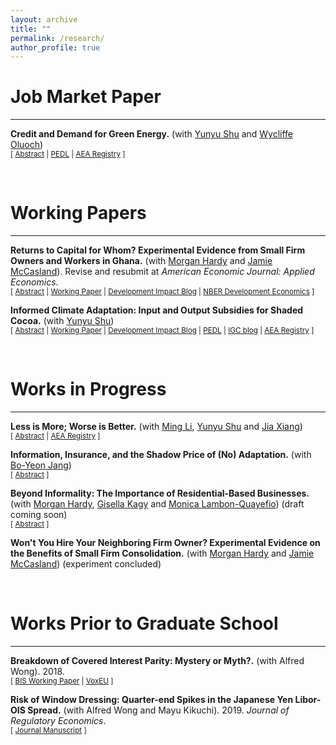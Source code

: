 ```yaml
---
layout: archive
title: ""
permalink: /research/
author_profile: true
---
```



<h1 id="-workingpapers-">
Job Market Paper
</h1>
<hr>

<p><strong>Credit and Demand for Green Energy.</strong> (with <a href="https://www.yunyu-shu.com/" target="_blank">Yunyu Shu</a> and <a href="https://pedl.cepr.org/content/wycliffe-oluoch" target="_blank">Wycliffe Oluoch</a>)
<br>
 <small>[ <a href="#/" onclick="visib('solar')">Abstract</a> |  <a href="https://pedl.cepr.org/content/blackouts-and-green-energy-adoption-evidence-kenya-0" target="_blank">PEDL</a> | <a href="https://www.socialscienceregistry.org/trials/13802" target="_blank">AEA Registry</a> ]</small>
<p>
  
<div id="solar" style="display: none; text-align: justify; line-height: 1.2"><small> Adoption of green technology has been low in low-income countries, despite its crucial role in sustainable development. While providing credit increases demand, it changes the payment structure and adds another dimension of price elasticity. This paper evaluates firm demand for small-scale solar sold on credit by experimentally eliciting discrete choices over different down payments and repayments. We show that price elasticity for credit purchases is mainly driven by upfront cost elasticity rather than repayment elasticity. When offered the flexibility to tailor a subsidy to be applied to the down payment or repayment, adopters almost unanimously choose to reduce the upfront cost. Despite the same de facto subsidy structure, this tailored subsidy scheme positively selects less liquidity-constrained adopters and results in more usage and more operational days by firms.
</small><br><br></div>



<br />
<h1 id="-workingpapers-">
Working Papers
</h1>
<hr>

<p><strong> Returns to Capital for Whom? Experimental Evidence from Small Firm Owners and Workers in Ghana.</strong>  (with <a href="https://sites.google.com/a/nyu.edu/morganhardy/home" target="_blank">Morgan Hardy</a> and <a href="https://sites.google.com/site/jamiemccasland/" target="_blank">Jamie McCasland</a>). Revise and resubmit at <em> American Economic Journal: Applied Economics</em>. 
<br>
  <small>[ <a href="#/" onclick="visib('seefa')">Abstract</a> | <a href="https://www.dropbox.com/scl/fi/zbp2s8shdw1v2xay0ff6r/ReturnsToCapitalForWhom.pdf?rlkey=j7nfhmgha9zuyuss8e9mxayaw&dl=0" target="_blank">Working Paper</a> | <a href="https://blogs.worldbank.org/en/impactevaluations/what-firm-again-fluidity-firm-boundaries-developing-country-firms?cid=SHR_BlogSiteShare_EN_EXT#:~:text=Capital%20is%20fluid%20between%20a%20firm%20and%20its%20workers" target="_blank">Development Impact Blog</a> | <a href="https://www.nber.org/conferences/development-economics-fall-2024#:~:text=%2C%20Brown%20University-,View%20abstract,-We%20document%20capital" target="_blank">NBER Development Economics</a> ] </small>
<p>


  
<div id="seefa" style="display: none; text-align: justify; line-height: 1.2"><small> We document capital contributions from workers to their employers in a representative sample of small firms. We separately conduct a two-sided experiment in a sample of small employers, randomizing cash transfers to firm owners or a randomly selected worker. Transfers to either party increase firm profits in equal magnitude. Treated owners purchase additional business assets; treated workers purchase business assets that are used in their employing firm and experience wage increases. Our findings challenge the assumption of a separation of labor and capital in firms, with widespread implications for measurement and for understanding the nature of firms in our context.</small><br><br></div>




<p><strong> Informed Climate Adaptation: Input and Output Subsidies for Shaded Cocoa.</strong> (with <a href="https://www.yunyu-shu.com/" target="_blank">Yunyu Shu</a>)
  <br>
  <small>[ <a href="#/" onclick="visib('cocoa')">Abstract</a> | <a href="https://drive.google.com/file/d/1u6Wlka3kd7fydY9Fuhm0SWG5GP3sPsDr/view?usp=drive_link" target="_blank">Working Paper</a> | <a href="https://blogs.worldbank.org/en/impactevaluations/how-information-transforms-climate-adaptation-through-different-?" target="_blank">Development Impact Blog</a> | <a href="https://pedl.cepr.org/content/propagation-taste-climate-resilience-evidence-cocoa-value-chain-ghana-0" target="_blank">PEDL</a> | <a href="https://www.theigc.org/blogs/climate-priorities-developing-countries/understanding-climate-change-beliefs-and-adaptation" target = "_blank">IGC blog</a> | <a href="https://www.socialscienceregistry.org/trials/11145" target="_blank">AEA Registry</a> ]</small>
 <p>

 <div id="cocoa" style="display: none; text-align: justify; line-height: 1.2"><small> With growing climate risks, agro-environmental policies seek to protect the environment while reducing poverty by incentivizing climate adaptation. We study how information shapes adaptation under different subsidy schemes for cocoa farmers in Ghana, where forest tree planting for shade is encouraged as an adaptation strategy. Conducting a lab-in-the-field experiment, we compare the impacts of an information intervention under an input subsidy for planting forest trees and an output subsidy for producing cocoa beans from shaded farms. While farmers receiving the information in both subsidy groups plant more forest trees than their subsidy-only counterparts, the increase is higher under the output subsidy than the input subsidy even though the information leads both groups to similarly update their beliefs about the benefits of shade. We rationalize the differential effects of information with a model in which beliefs about rainfall uncertainty and shade benefits affect ex ante input decisions. Counterfactuals show that output subsidy has greater potential to drive adaptation than input when beliefs are reasonably correct. We validate the lab results by distributing tree seedlings, finding consistent treatment effects on the number of seedlings requested and obtained.</small><br><br></div>



<br />
<h1 id="-workingprogress-">
Works in Progress
</h1>
<hr>





<p><strong>Less is More; Worse is Better.</strong> (with <a href="https://sites.google.com/view/mingli1" target="_blank">Ming Li</a>, <a href="https://www.yunyu-shu.com/" target="_blank">Yunyu Shu</a> and <a href="https://sites.google.com/view/jiaxiang" target="_blank">Jia Xiang</a>)
  <br>
  <small>[ <a href="#/" onclick="visib('info')">Abstract</a> | <a href="https://www.socialscienceregistry.org/trials/13129" target="_blank">AEA Registry</a> ]</small>
  <p>

   <div id="info" style="display: none; text-align: justify; line-height: 1.2"><small> Information campaigns are a major policy tool for promoting climate change adaptation. Such policies often face contestation because the benefits of adaptive actions are distributed unevenly across scales: local actors prioritize private resilience while policymakers emphasize collective, long-term social gains. We examine whether information framed around private versus social benefits shifts adaptation behaviors, and whether credibility-enhancing caveats alter uptake, in the context of cocoa farming in Ghana where agroforestry is a viable but under-adopted adaptation strategy. We find that, while information on private and social benefits are separately effective in driving adaptation, combining them does not necessarily increase the information impact. We also show that providing information on the downside risks of the adaptation strategy on top of its benefits increases information credibility and subsequently boosts adoption of the adaptation strategy.</small><br><br></div>




<p><strong>Information, Insurance, and the Shadow Price of (No) Adaptation.</strong> (with <a href="https://boyeon-jang.com/" target="_blank">Bo-Yeon Jang</a>)
<br>
<small>[ <a href="#/" onclick="visib('flood')">Abstract</a> ]</small>
<p>
 
 <div id="flood" style="display: none; text-align: justify; line-height: 1.2"><small> This study disentangles the valuation of information shocks, insurance costs, and flood-resistant building regulations in housing prices of flood-prone properties following the National Flood Insurance Program (NFIP). Participation in the NFIP entails a bundle including estimates of flood risk (information shocks), insurance at subsidized cost against that risk (insurance costs), and protective community regulations on construction in flood-prone areas (building regulations). By leveraging updates of flood maps as well as a policy change eliminating the grandfathering of favorable insurance premia,  we separate out the initial information shock of being classified into flood-prone areas from capitalization of insurance costs. Zooming into transactions in which insurance premia were grandfathered in, we further identify the effect of protective building regulations. Explicit estimates of these three underlying forces are crucial to understanding the impact of NFIP, which will only become more relevant as flood risk intensifies with climate change.</small><br><br></div>




<p><strong>Beyond Informality: The Importance of Residential-Based Businesses.</strong> (with <a href="https://sites.google.com/a/nyu.edu/morganhardy/home" target="_blank">Morgan Hardy</a>, <a href="https://gisellakagy.github.io/" target="_blank">Gisella Kagy</a> and <a href="https://scholar.google.com/citations?user=ePAJ3YAAAAAJ&hl=en" target="_blank">Monica Lambon-Quayefio</a>) 
(draft coming soon)
<br>
 <small>[ <a href="#/" onclick="visib('unseen')">Abstract</a> ]</small>
<p>

 <div id="unseen" style="display: none; text-align: justify; line-height: 1.2"><small> Existing enterprise literature emphasizes the formal-informal enterprise dichotomy, with traditional informal enterprise listing protocols targeting businesses operating in non-residential business structures. In a suburb outside Accra, Ghana, we implement an inclusive enterprise listing strategy that targets not only formal and informal non-residential structure businesses but also residential (household-based) businesses. We find that residential businesses are economically significant, comprising 47% of fixed structure businesses and 36% of output from such businesses within our study area in May 2022. We track businesses identified through our listing over a period of two years, showing meaningful persistence of these residential structure businesses; 76% are stiloperating and almost none switch structure type by the time of our final data collection. Residential structure businesses are also meaningfully distinct from non-residential structure businesses across multiple firm, owner, and household characteristics within, suggesting unique drivers and consequences of structure. Differences are often larger between residential and non-residential structure businesses than formal and informal businesses. Our study draws attention to a data gap in most existing commonly-avalable enterprise data sources and highlights the potential benefits of refined categorization in future research to deepen our understanding of both formal and informal enterprises in low-income countries.</small><br><br></div>


 
<p><strong>Won't You Hire Your Neighboring Firm Owner? Experimental Evidence on the Benefits of Small Firm Consolidation.</strong> (with <a href="https://sites.google.com/a/nyu.edu/morganhardy/home" target="_blank">Morgan Hardy</a> and <a href="https://sites.google.com/site/jamiemccasland/" target="_blank">Jamie McCasland</a>)
 (experiment concluded)
<br>
<p>



<br />
<h1 id="-priorworks-">
Works Prior to Graduate School
</h1>
<hr>


<p><strong>Breakdown of Covered Interest Parity: Mystery or Myth?.</strong> (with Alfred Wong). 2018. 
<br>
  <small>[ <a href="https://www.bis.org/publ/bppdf/bispap96_g.pdf" taget="_blank">BIS Working Paper</a> | <a href="https://cepr.org/voxeu/columns/decade-after-lehman-puzzles-and-challenges-international-monetary-system" target="_blank">VoxEU</a>  ]</small>
  <p>
  

<p><strong>Risk of Window Dressing: Quarter-end Spikes in the Japanese Yen Libor-OIS Spread.</strong> (with Alfred Wong and Mayu Kikuchi). 2019. <em>Journal of Regulatory Economics</em>. 
<br>
  <small>[ <a href="https://link.springer.com/article/10.1007/s11149-019-09393-w" target="_blank">Journal Manuscript</a> ]</small>
  <p>





<script> function visib(id) { var x = document.getElementById(id); if (x.style.display === "block") { x.style.display = "none"; } else { x.style.display = "block"; } } </script>



